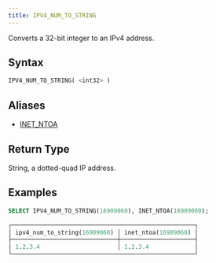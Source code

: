 ```yaml
---
title: IPV4_NUM_TO_STRING
---
```


Converts a 32-bit integer to an IPv4 address.

## Syntax

```sql
IPV4_NUM_TO_STRING( <int32> )
```

## Aliases

- [INET_NTOA](inet-ntoa.md)

## Return Type

String, a dotted-quad IP address.

## Examples

```sql
SELECT IPV4_NUM_TO_STRING(16909060), INET_NTOA(16909060);

┌────────────────────────────────────────────────────┐
│ ipv4_num_to_string(16909060) │ inet_ntoa(16909060) │
├──────────────────────────────┼─────────────────────┤
│ 1.2.3.4                      │ 1.2.3.4             │
└────────────────────────────────────────────────────┘
```
